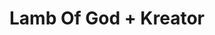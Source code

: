 ---
layout: post
category: concert
title: Lamb Of God + Kreator
artists: 
- Lamb Of God
- Kreator
place: 
- L'Olympia
country: France
city: Paris
---